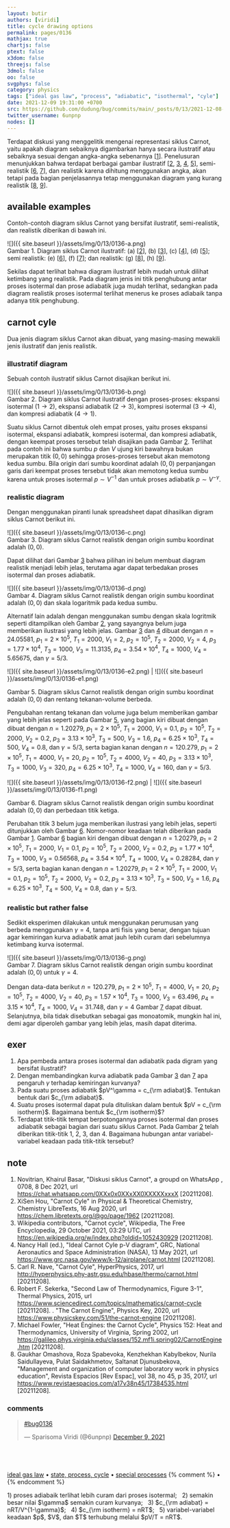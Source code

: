 ```yaml
---
layout: butir
authors: [viridi]
title: cycle drawing options
permalink: pages/0136
mathjax: true
chartjs: false
ptext: false
x3dom: false
threejs: false
3dmol: false
oo: false
svgphys: false
category: physics
tags: ["ideal gas law", "process", "adiabatic", "isothermal", "cyle"]
date: 2021-12-09 19:31:00 +0700
src: https://github.com/dudung/bug/commits/main/_posts/0/13/2021-12-08-cycle-drawing-options.md
twitter_username: 6unpnp
nodes: []
---
```

Terdapat diskusi yang menggelitik mengenai representasi siklus Carnot, yaitu apakah diagram sebaiknya digambarkan hanya secara ilustratif atau sebaiknya sesuai dengan angka-angka sebenarnya [[1](#r01)]. Penelusuran menunjukkan bahwa terdapat berbagai gambar ilustratif [[2](#r02), [3](#r03), [4](#r04), [5](#r05)], semi-realistik [[6](#r06), [7](#r07)], dan realistik karena dihitung menggunakan angka, akan tetapi pada bagian penjelasannya tetap menggunakan diagram yang kurang realistik [[8](#r08), [9](#r09)].


## available examples
Contoh-contoh diagram siklus Carnot yang bersifat ilustratif, semi-realistik, dan realistik diberikan di bawah ini.

![]({{ site.baseurl }}/assets/img/0/13/0136-a.png) \
Gambar <a name="fig1">1</a>. Diagram siklus Carnot ilustratif: (a) [[2](#r02)], (b) [[3](#r03)], (c) [[4](#r04)], (d) [[5](#r05)]; semi realistik: (e) [[6](#r06)], (f) [[7](#r07)]; dan realistik: (g) [[8](#r08)], (h) [[9](#r09)].

Sekilas dapat terlihat bahwa diagram ilustratif lebih mudah untuk dilihat ketimbang yang realistik. Pada diagram jenis ini titik penghubung antar proses isotermal dan prose adiabatik juga mudah terlihat, sedangkan pada diagram realistik proses isotermal terlihat menerus ke proses adiabaik tanpa adanya titik penghubung.


## carnot cyle
Dua jenis diagram siklus Carnot akan dibuat, yang masing-masing mewakili jenis ilustratif dan jenis realistik.

### illustratif diagram
Sebuah contoh ilustratif siklus Carnot disajikan berikut ini.

![]({{ site.baseurl }}/assets/img/0/13/0136-b.png) \
Gambar <a name="fig2">2</a>. Diagram siklus Carnot ilustratif dengan proses-proses: ekspansi isotermal ($1 \rightarrow 2$), ekspansi adiabatik ($2 \rightarrow 3$), kompresi isotermal ($3 \rightarrow 4$), dan kompresi adiabatik ($4 \rightarrow 1$).

Suatu siklus Carnot dibentuk oleh empat proses, yaitu proses ekspansi isotermal, ekspansi adiabatik, kompresi isotermal, dan kompresi adiabatik, dengan keempat proses tersebut telah disajikan pada Gambar [2](#fig2). Terlihat pada contoh ini bahwa sumbu $p$ dan $V$ ujung kiri bawahnya bukan merupakan titik $(0, 0)$ sehingga proses-proses tersebut akan memotong kedua sumbu. Bila origin dari sumbu koordinat adalah $(0, 0)$ perpanjangan garis dari keempat proses tersebut tidak akan memotong kedua sumbu karena untuk proses isotermal $p \sim V^{-1}$ dan untuk proses adiabatik $p \sim V^{-\gamma}$.

### realistic diagram
Dengan menggunakan piranti lunak spreadsheet dapat dihasilkan digram siklus Carnot berikut ini.

![]({{ site.baseurl }}/assets/img/0/13/0136-c.png) \
Gambar <a name="fig3">3</a>. Diagram siklus Carnot realistik dengan origin sumbu koordinat adalah $(0, 0)$.

Dapat dilihat dari Gambar [3](#fig3) bahwa pilihan ini belum membuat diagram realistik menjadi lebih jelas, terutama agar dapat terbedakan proses isotermal dan proses adiabatik.

![]({{ site.baseurl }}/assets/img/0/13/0136-d.png) \
Gambar <a name="fig4">4</a>. Diagram siklus Carnot realistik dengan origin sumbu koordinat adalah $(0, 0)$ dan skala logaritmik pada kedua sumbu.

Alternatif lain adalah dengan menggunakan sumbu dengan skala logritmik seperti ditampilkan oleh Gambar [2](#fig2), yang sayangnya belum juga memberikan ilustrasi yang lebih jelas. Gambar [3](#fig3) dan [4](#fig4) dibuat dengan $n = 24.05581$, $p_1 = 2\times 10^5$, $T_1 = 2000$, $V_1 = 2$, $p_2 = 10^5$, $T_2 = 2000$, $V_2 = 4$, $p_3 = 1.77\times 10^4$, $T_3 = 1000$, $V_3 = 11.3135$, $p_4 = 3.54\times 10^4$, $T_4 = 1000$, $V_4 = 5.65675$, dan $\gamma = 5/3$.

![]({{ site.baseurl }}/assets/img/0/13/0136-e2.png) | ![]({{ site.baseurl }}/assets/img/0/13/0136-e1.png)

Gambar <a name="fig5">5</a>. Diagram siklus Carnot realistik dengan origin sumbu koordinat adalah $(0, 0)$ dan rentang tekanan-volume berbeda.

Pengubahan rentang tekanan dan volume juga belum memberikan gambar yang lebih jelas seperti pada Gambar [5](#fig5), yang bagian kiri dibuat dengan dibuat dengan $n = 1.20279$, $p_1 = 2\times 10^5$, $T_1 = 2000$, $V_1 = 0.1$, $p_2 = 10^5$, $T_2 = 2000$, $V_2 = 0.2$, $p_3 = 3.13\times 10^3$, $T_3 = 500$, $V_3 = 1.6$, $p_4 = 6.25\times 10^3$, $T_4 = 500$, $V_4 = 0.8$, dan $\gamma = 5/3$, serta bagian kanan dengan $n = 120.279$, $p_1 = 2\times 10^5$, $T_1 = 4000$, $V_1 = 20$, $p_2 = 10^5$, $T_2 = 4000$, $V_2 = 40$, $p_3 = 3.13\times 10^3$, $T_3 = 1000$, $V_3 = 320$, $p_4 = 6.25\times 10^3$, $T_4 = 1000$, $V_4 = 160$, dan $\gamma = 5/3$.

![]({{ site.baseurl }}/assets/img/0/13/0136-f2.png) | ![]({{ site.baseurl }}/assets/img/0/13/0136-f1.png)

Gambar <a name="fig6">6</a>. Diagram siklus Carnot realistik dengan origin sumbu koordinat adalah $(0, 0)$ dan perbedaan titik ketiga.

Perubahan titik $3$ belum juga memberikan ilustrasi yang lebih jelas, seperti ditunjukkan oleh Gambar [6](#fig6). Nomor-nomor keadaan telah diberikan pada Gambar [1](#fig1). Gambar [6](#fig6) bagian kiri dengan dibuat dengan $n = 1.20279$, $p_1 = 2\times 10^5$, $T_1 = 2000$, $V_1 = 0.1$, $p_2 = 10^5$, $T_2 = 2000$, $V_2 = 0.2$, $p_3 = 1.77\times 10^4$, $T_3 = 1000$, $V_3 = 0.56568$, $p_4 = 3.54\times 10^4$, $T_4 = 1000$, $V_4 = 0.28284$, dan $\gamma = 5/3$, serta bagian kanan dengan $n = 1.20279$, $p_1 = 2\times 10^5$, $T_1 = 2000$, $V_1 = 0.1$, $p_2 = 10^5$, $T_2 = 2000$, $V_2 = 0.2$, $p_3 = 3.13\times 10^3$, $T_3 = 500$, $V_3 = 1.6$, $p_4 = 6.25\times 10^3$, $T_4 = 500$, $V_4 = 0.8$, dan $\gamma = 5/3$.

### realistic but rather false
Sedikit eksperimen dilakukan untuk menggunakan perumusan yang berbeda menggunakan $\gamma = 4$, tanpa arti fisis yang benar, dengan tujuan agar kemiringan kurva adiabatik amat jauh lebih curam dari sebelumnya ketimbang kurva isotermal.

![]({{ site.baseurl }}/assets/img/0/13/0136-g.png) \
Gambar <a name="fig7">7</a>. Diagram siklus Carnot realistik dengan origin sumbu koordinat adalah $(0, 0)$ untuk $\gamma = 4$.

Dengan data-data berikut $n = 120.279$, $p_1 = 2\times 10^5$, $T_1 = 4000$, $V_1 = 20$, $p_2 = 10^5$, $T_2 = 4000$, $V_2 = 40$, $p_3 = 1.57\times 10^4$, $T_3 = 1000$, $V_3 = 63.496$, $p_4 = 3.15\times 10^4$, $T_4 = 1000$, $V_4 = 31.748$, dan $\gamma = 4$ Gambar [7](#fig7) dapat dibuat. Selanjutnya, bila tidak disebutkan sebagai gas monoatomik, mungkin hal ini, demi agar diperoleh gambar yang lebih jelas, masih dapat diterima.


## exer
1. Apa pembeda antara proses isotermal dan adiabatik pada digram yang bersifat ilustratif?
2. Dengan membandingkan kurva adiabatik pada Gambar [3](#fig3) dan [7](#fig7) apa pengaruh $\gamma$ terhadap kemiringan kurvanya?
3. Pada suatu proses adiabatik $pV^\gamma = c_{\rm adiabat}$. Tentukan bentuk dari $c_{\rm adiabat}$.
4. Suatu proses isotermal dapat pula dituliskan dalam bentuk $pV = c_{\rm isotherm}$. Bagaimana bentuk $c_{\rm isotherm}$?
5. Terdapat titik-titik tempat berpotongannya proses isotermal dan proses adiabatik sebagai bagian dari suatu siklus Carnot. Pada Gambar [2](#fig2) telah diberikan titik-titik $1$, $2$, $3$, dan $4$. Bagaimana hubungan antar variabel-variabel keadaan pada titik-titik tersebut?


## note
1. <a name="r01"></a>Novitrian, Khairul Basar, "Diskusi siklus Carnot", a groupd on WhatsApp , 0708, 8 Dec 2021,  url <https://chat.whatsapp.com/0XXx0x0XXxXX0XXXXXxxxX> [20211208].
2. <a name="r02"></a>XiSen Hou, "Carnot Cyle" in Physical & Theoretical Chemistry, Chemistry LibreTexts, 16 Aug 2020, url <https://chem.libretexts.org/@go/page/1962> [20211208].
3. <a name="r03"></a>Wikipedia contributors, "Carnot cycle", Wikipedia, The Free Encyclopedia, 29 October 2021, 03:29 UTC, url <https://en.wikipedia.org/w/index.php?oldid=1052430929> [20211208].
4. <a name="r04"></a>Nancy Hall (ed.), "Ideal Carnot Cyle p-V diagram", GRC, National Aeronautics and Space Administration (NASA), 13 May 2021, url <https://www.grc.nasa.gov/www/k-12/airplane/carnot.html> [20211208].
5. <a name="r05"></a>Carl R. Nave, "Carnot Cyle", HyperPhysics, 2017, url <http://hyperphysics.phy-astr.gsu.edu/hbase/thermo/carnot.html> [20211208].
6. <a name="r06"></a>Robert F. Sekerka, "Second Law of Thermodynamics, Figure 3-1", Thermal Physics, 2015, url <https://www.sciencedirect.com/topics/mathematics/carnot-cycle> [20211208].
. <a name="r07"></a>"The Carnot Engine", Physics Key, 2020, url <https://www.physicskey.com/51/the-carnot-engine> [20211208].
8. <a name="r08"></a>Michael Fowler, "Heat Engines: the Carnot Cycle", Physics 152:  Heat and Thermodynamics, University of Virginia, Spring 2002, url <https://galileo.phys.virginia.edu/classes/152.mf1i.spring02/CarnotEngine.htm> [20211208].
9. <a name="r09"></a>Gaukhar Omashova, Roza Spabevoka, Kenzhekhan Kabylbekov, Nurila Saidullayeva, Pulat Saidakhmetov, Saltanat Djunusbekova, "Management and organization of computer laboratory work in physics education", Revista Espacios [Rev Espac], vol 38, no 45, p 35, 2017, url <https://www.revistaespacios.com/a17v38n45/17384535.html> [20211208]. 

### comments
<blockquote class="twitter-tweet" data-width="390"><p lang="und" dir="ltr"><a href="https://twitter.com/hashtag/bug0136?src=hash&amp;ref_src=twsrc%5Etfw">#bug0136</a></p>&mdash; Sparisoma Viridi (@6unpnp) <a href="https://twitter.com/6unpnp/status/1468920999559057418?ref_src=twsrc%5Etfw">December 9, 2021</a></blockquote> <script async src="https://platform.twitter.com/widgets.js" charset="utf-8"></script>


## &nbsp;
[ideal gas law](0131.html)  &bull; [state, process, cycle](0132.html) &bull; [special processes](0133.html)
{% comment %} []() &bull; []() {% endcomment %}


<ans>
1) proses adiabaik terlihat lebih curam dari proses isotermal; &nbsp;
2) semakin besar nilai $\gamma$ semakin curam kurvanya; &nbsp;
3) $c_{\rm adiabat} = nRT/V^{1-\gamma}$; &nbsp;
4) $c_{\rm isotherm} = nRT$; &nbsp;
5) variabel-variabel keadaan $p$, $V$, dan $T$ terhubung melalui $pV/T = nRT$.
</ans>
